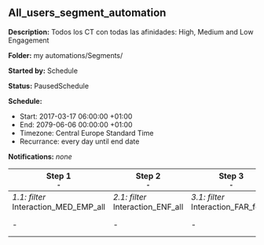 ## All_users_segment_automation

**Description:** Todos los CT con todas las afinidades: High, Medium and Low Engagement

**Folder:** my automations/Segments/

**Started by:** Schedule

**Status:** PausedSchedule

**Schedule:**

* Start: 2017-03-17 06:00:00 +01:00
* End: 2079-06-06 00:00:00 +01:00
* Timezone: Central Europe Standard Time
* Recurrance: every day until end date

**Notifications:** _none_


| Step 1<br>_<small>-</small>_ | Step 2<br>_<small>-</small>_ | Step 3<br>_<small>-</small>_ | Step 4<br>_<small>-</small>_ | Step 5<br>_<small>-</small>_ | Step 6<br>_<small>-</small>_ | Step 7<br>_<small>-</small>_ | Step 8<br>_<small>-</small>_ |
| --- | --- | --- | --- | --- | --- | --- | --- |
| _1.1: filter_<br>Interaction_MED_EMP_all | _2.1: filter_<br>Interaction_ENF_all | _3.1: filter_<br>Interaction_FAR_fc_all | _4.1: filter_<br>Interaction_FAR_no_fc_all | _5.1: filter_<br>Interaction_GES_all | _6.1: filter_<br>Interaction_MED_EMP_neuro_all | _7.1: filter_<br>Interaction_sl_terra | _8.1: filter_<br>Interaction_MED_EMP_derma_all |
| - | - | - | - | - | _6.2: filter_<br>Interaction_MED_EMP_psiquiatria_all | - | - |
